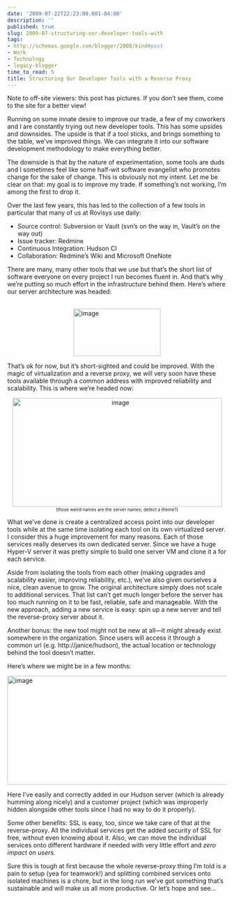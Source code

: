 ```yaml
---
date: '2009-07-22T22:23:00.001-04:00'
description: ''
published: true
slug: 2009-07-structuring-our-developer-tools-with
tags:
- http://schemas.google.com/blogger/2008/kind#post
- Work
- Technology
- legacy-blogger
time_to_read: 5
title: Structuring Our Developer Tools with a Reverse Proxy
---
```


<p class="feed-note">Note to off-site viewers: this post has pictures. If you don’t see them, come to the site for a better view!</p>
<p>Running on some innate desire to improve our trade, a few of my coworkers and I are constantly trying out new developer tools. This has some upsides and downsides. The upside is that if a tool sticks, and brings something to the table, we’ve improved things. We can integrate it into our software development methodology to make everything better.</p>
<p>The downside is that by the nature of experimentation, some tools are duds and I sometimes feel like some half-wit software evangelist who promotes change for the sake of change. This is obviously not my intent. Let me be clear on that: my goal is to improve my trade. If something’s not working, I’m among the first to drop it.</p>
<p>Over the last few years, this has led to the collection of a few tools in particular that many of us at Rovisys use daily:</p>  <ul>   <li>Source control: Subversion or Vault (svn’s on the way in, Vault’s on the way out) </li>    <li>Issue tracker: Redmine </li>    <li>Continuous Integration: Hudson CI </li>    <li>Collaboration: Redmine’s Wiki and Microsoft OneNote </li> </ul>
<p>There are many, many other tools that we use but that’s the short list of software everyone on every project I run becomes fluent in. And that’s why we’re putting so much effort in the infrastructure behind them. Here’s where our server architecture was headed:</p>
<p>&#160;<img alt="image" border="0" height="109" src="http://lh4.ggpht.com/_IKD9WtY5kxU/SmfJneRfHVI/AAAAAAAAAak/gRy3KvcibeI/image%5B19%5D.png" style="border-right-width: 0px; display: block; float: none; border-top-width: 0px; border-bottom-width: 0px; margin-left: auto; border-left-width: 0px; margin-right: auto;" title="image" width="200" /></p>
<p>That’s ok for now, but it’s short-sighted and could be improved. With the magic of virtualization and a reverse proxy, we will very soon have these tools available through a common address with improved reliability and scalability. This is where we’re headed now:</p>  <p align="center"><img alt="image" border="0" height="250" src="http://lh3.ggpht.com/_IKD9WtY5kxU/SmfJnjax-mI/AAAAAAAAAao/_HNmDMdP7w0/image%5B9%5D.png" style="border-right-width: 0px; display: block; float: none; border-top-width: 0px; border-bottom-width: 0px; margin-left: auto; border-left-width: 0px; margin-right: auto;" title="image" width="481" /><font size="1">(those weird names are the server names; detect a theme?)</font></p>
<p></p>
<p></p>
<p>What we’ve done is create a centralized access point into our developer tools while at the same time isolating each tool on its own virtualized server. I consider this a huge improvement for many reasons. Each of those services really deserves its own dedicated server. Since we have a huge Hyper-V server it was pretty simple to build one server VM and clone it a for each service. </p>
<p>Aside from isolating the tools from each other (making upgrades and scalability easier, improving reliability, etc.), we’ve also given ourselves a nice, clean avenue to grow. The original architecture simply does not scale to additional services. That list can’t get much longer before the server has too much running on it to be fast, reliable, safe and manageable. With the new approach, adding a new service is easy: spin up a new server and tell the reverse-proxy server about it. </p>
<p>Another bonus: the new tool might not be new at all—it might already exist somewhere in the organization. Since users will access it through a common url (e.g. http://janice/hudson), the actual location or technology behind the tool doesn’t matter.</p>
<p>Here’s where we might be in a few months:</p>
<p><img alt="image" border="0" height="250" src="http://lh4.ggpht.com/_IKD9WtY5kxU/SmfJnwTdP9I/AAAAAAAAAas/THFGuO8FuWM/image%5B22%5D.png" style="border-right-width: 0px; display: block; float: none; border-top-width: 0px; border-bottom-width: 0px; margin-left: auto; border-left-width: 0px; margin-right: auto;" title="image" width="671" /> </p>
<p>Here I’ve easily and correctly added in our Hudson server (which is already humming along nicely) and a customer project (which was improperly hidden alongside other tools since I had no way to do it properly). </p>
<p>Some other benefits: SSL is easy, too, since we take care of that at the reverse-proxy. All the individual services get the added security of SSL for free, without even knowing about it. Also, we can move the individual services onto different hardware if needed with very little effort and <em>zero impact on users.</em></p>
<p>Sure this is tough at first because the whole reverse-proxy thing I’m told is a pain to setup (yea for teamwork!) and splitting combined services onto isolated machines is a chore, but in the long run we’ve got something that’s sustainable and will make us all more productive. Or let’s hope and see…</p>